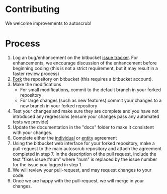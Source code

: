 # Contributing
We welcome improvements to autoscrub!

# Process
1. Log an bug/enhancement on the bitbucket [issue tracker](https://bitbucket.org/philipstarkey/autoscrub/issues). For enhancements, we encourage discussion of the enhancement before beginning coding (this is not a strict requirement, but it may result in a faster review process)
3. [Fork](https://bitbucket.org/philipstarkey/autoscrub/fork) the repository on bitbucket (this requires a bitbucket account).
4. Make the modifications
    * For small modifications, commit to the default branch in your forked repository
    * For large changes (such as new features) commit your changes to a new branch in your forked repository
5. Test your changes and make sure they are complete and you have not introduced any regressions (ensure your changes pass any automated tests we provide)
6. Update the documentation in the "docs" folder to make it consistent with your changes.
7. Complete either the [individual](https://bitbucket.org/philipstarkey/autoscrub/raw/tip/contributing-Individual.pdf) or [entity](https://bitbucket.org/philipstarkey/autoscrub/raw/tip/contributing-Entity.pdf) agreement
8. Using the bitbucket web interface for your forked repository, make a pull-request to the main autoscrub repository and attach the agreement completed in step 7. In the description of the pull request, include the text "fixes issue #num" where "num" is replaced by the issue number for the issue you logged in step 1.
8. We will review your pull-request, and may request changes to your code.
9. Once we are happy with the pull-request, we will merge in your changes.
